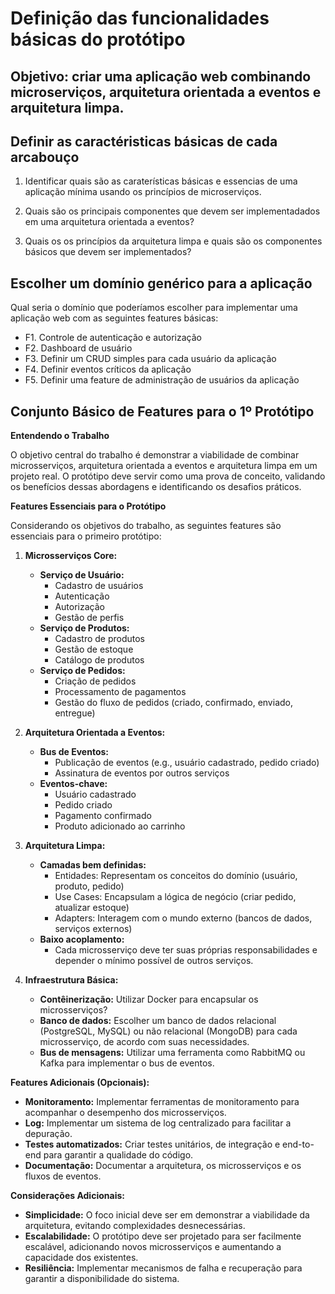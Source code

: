 # Definição das funcionalidades básicas do protótipo

## Objetivo: criar uma aplicação web combinando microserviços, arquitetura orientada a eventos e arquitetura limpa. 

## Definir as caractéristicas básicas de cada arcabouço

1. Identificar quais são as caraterísticas básicas e essencias de uma aplicação mínima usando os princípios de microserviços. 

2. Quais são os principais componentes que devem ser implementadados em uma arquitetura orientada a eventos? 

3. Quais os os princípios da arquitetura limpa e quais são os componentes básicos que devem ser implementados? 

## Escolher um domínio genérico para a aplicação

Qual seria o domínio que poderíamos escolher para implementar uma aplicação web com as seguintes features básicas: 

- F1. Controle de autenticação e autorização
- F2. Dashboard de usuário
- F3. Definir um CRUD simples para cada usuário da aplicação
- F4. Definir eventos críticos da aplicação
- F5. Definir uma feature de administração de usuários da aplicação

## Conjunto Básico de Features para o 1º Protótipo

**Entendendo o Trabalho**

O objetivo central do trabalho é demonstrar a viabilidade de combinar microsserviços, arquitetura orientada a eventos e arquitetura limpa em um projeto real. O protótipo deve servir como uma prova de conceito, validando os benefícios dessas abordagens e identificando os desafios práticos.

**Features Essenciais para o Protótipo**

Considerando os objetivos do trabalho, as seguintes features são essenciais para o primeiro protótipo:

1. **Microsserviços Core:**
   * **Serviço de Usuário:**
     * Cadastro de usuários
     * Autenticação
     * Autorização
     * Gestão de perfis
   * **Serviço de Produtos:**
     * Cadastro de produtos
     * Gestão de estoque
     * Catálogo de produtos
   * **Serviço de Pedidos:**
     * Criação de pedidos
     * Processamento de pagamentos
     * Gestão do fluxo de pedidos (criado, confirmado, enviado, entregue)

2. **Arquitetura Orientada a Eventos:**
   * **Bus de Eventos:**
     * Publicação de eventos (e.g., usuário cadastrado, pedido criado)
     * Assinatura de eventos por outros serviços
   * **Eventos-chave:**
     * Usuário cadastrado
     * Pedido criado
     * Pagamento confirmado
     * Produto adicionado ao carrinho

3. **Arquitetura Limpa:**
   * **Camadas bem definidas:**
     * Entidades: Representam os conceitos do domínio (usuário, produto, pedido)
     * Use Cases: Encapsulam a lógica de negócio (criar pedido, atualizar estoque)
     * Adapters: Interagem com o mundo externo (bancos de dados, serviços externos)
   * **Baixo acoplamento:**
     * Cada microsserviço deve ter suas próprias responsabilidades e depender o mínimo possível de outros serviços.

4. **Infraestrutura Básica:**
   * **Contêinerização:** Utilizar Docker para encapsular os microsserviços?
   * **Banco de dados:** Escolher um banco de dados relacional (PostgreSQL, MySQL) ou não relacional (MongoDB) para cada microsserviço, de acordo com suas necessidades.
   * **Bus de mensagens:** Utilizar uma ferramenta como RabbitMQ ou Kafka para implementar o bus de eventos.

**Features Adicionais (Opcionais):**

* **Monitoramento:** Implementar ferramentas de monitoramento para acompanhar o desempenho dos microsserviços.
* **Log:** Implementar um sistema de log centralizado para facilitar a depuração.
* **Testes automatizados:** Criar testes unitários, de integração e end-to-end para garantir a qualidade do código.
* **Documentação:** Documentar a arquitetura, os microsserviços e os fluxos de eventos.

**Considerações Adicionais:**

* **Simplicidade:** O foco inicial deve ser em demonstrar a viabilidade da arquitetura, evitando complexidades desnecessárias.
* **Escalabilidade:** O protótipo deve ser projetado para ser facilmente escalável, adicionando novos microsserviços e aumentando a capacidade dos existentes.
* **Resiliência:** Implementar mecanismos de falha e recuperação para garantir a disponibilidade do sistema.

